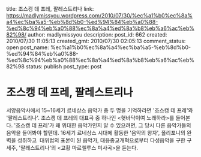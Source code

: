 title: 조스캥 데 프레, 팔레스트리나
link: https://madlymissyou.wordpress.com/2010/07/30/%ec%a1%b0%ec%8a%a4%ec%ba%a5-%eb%8d%b0-%ed%94%84%eb%a0%88-%ed%8c%94%eb%a0%88%ec%8a%a4%ed%8a%b8%eb%a6%ac%eb%82%98/
author: madlymissyou
description: 
post_id: 662
created: 2010/07/30 11:05:13
created_gmt: 2010/07/30 02:05:13
comment_status: open
post_name: %ec%a1%b0%ec%8a%a4%ec%ba%a5-%eb%8d%b0-%ed%94%84%eb%a0%88-%ed%8c%94%eb%a0%88%ec%8a%a4%ed%8a%b8%eb%a6%ac%eb%82%98
status: publish
post_type: post

# 조스캥 데 프레, 팔레스트리나

서양음악사에서 15~16세기 르네상스 음악가 중 두 명을 기억하라면 '조스캥 데 프레'와 '팔레스트리나'. 조스캥 데 프레의 대표곡 중 하나인 <혓바닥이여 노래하라>를 들어본다. '조스캥 데 프레'가 왜 위대한 음악가인지 알 수 있으려면, 그 당시 다른 음악가들의 음악을 들어봐야 할텐데. 16세기 르네상스 시대에 활동한 '음악의 왕자', 폴리포니의 완벽을 성취하고  대위법의 표본이 된 음악가, 대응종교개혁으로부터 다성음악을 구한 구세주, '팔레스트리나'의 <교황 마르첼루스 미사곡>을 듣는다.